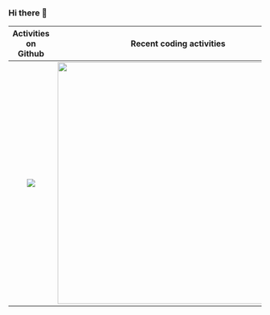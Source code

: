 ### Hi there 👋

|Activities on Github|Recent coding activities|
|:---:|:---:|
|<a href="https://github.com/anuraghazra/github-readme-stats"><img src="https://github-readme-stats.vercel.app/api?username=Ethosa"></a>|<a href="https://wakatime.com/Ethosa"><img width="480px" src="https://wakatime.com/share/@Ethosa/94c63652-5c74-4bfb-ab8d-c706743ca919.svg"></a>|
